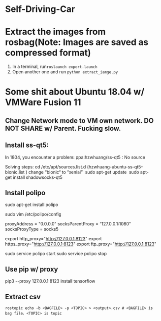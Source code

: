 # Self-Driving-Car

# Extract the images from rosbag(Note: Images are saved as compressed format)
1. In a terminal, run```roslaunch export.launch```
2. Open another one and run ```python extract_iamge.py```


# Some shit about Ubuntu 18.04 w/ VMWare Fusion 11

## Change Network mode to VM own network. DO NOT SHARE w/ Parent. Fucking slow.
## Install ss-qt5:
In 1804, you encounter a problem: ppa:hzwhuang/ss-qt5 : No source 

Solving steps:
cd /etc/apt/sources.list.d
(hzwhuang-ubuntu-ss-qt5-bionic.list ) change “bionic“ to “xenial” 
sudo apt-get update 
sudo apt-get install shadowsocks-qt5 


## Install polipo
sudo apt-get install polipo

sudo vim /etc/polipo/config

proxyAddress = "0.0.0.0"
socksParentProxy = “127.0.0.1:1080"
socksProxyType = socks5

export http_proxy="http://127.0.0.1:8123"
export https_proxy="http://127.0.0.1:8123"
export ftp_proxy="http://127.0.0.1:8123"

sudo service polipo start
sudo service polipo stop


## Use pip w/ proxy
pip3 --proxy 127.0.0.1:8123 install tensorflow

## Extract csv
``` rostopic echo -b <BAGFILE> -p <TOPIC> > <output>.csv # <BAGFILE> is bag file，<TOPIC> is topic ```